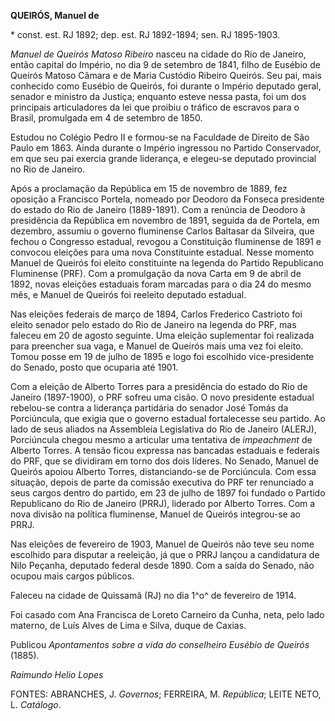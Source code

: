**QUEIRÓS, Manuel de**

\* const. est. RJ 1892; dep. est. RJ 1892-1894; sen. RJ 1895-1903.

*Manuel de Queirós Matoso Ribeiro* nasceu na cidade do Rio de Janeiro,
então capital do Império, no dia 9 de setembro de 1841, filho de Eusébio
de Queirós Matoso Câmara e de Maria Custódio Ribeiro Queirós. Seu pai,
mais conhecido como Eusébio de Queirós, foi durante o Império deputado
geral, senador e ministro da Justiça; enquanto esteve nessa pasta, foi
um dos principais articuladores da lei que proibiu o tráfico de escravos
para o Brasil, promulgada em 4 de setembro de 1850.

Estudou no Colégio Pedro II e formou-se na Faculdade de Direito de São
Paulo em 1863. Ainda durante o Império ingressou no Partido Conservador,
em que seu pai exercia grande liderança, e elegeu-se deputado provincial
no Rio de Janeiro.

Após a proclamação da República em 15 de novembro de 1889, fez oposição
a Francisco Portela, nomeado por Deodoro da Fonseca presidente do estado
do Rio de Janeiro (1889-1891). Com a renúncia de Deodoro à presidência
da República em novembro de 1891, seguida da de Portela, em dezembro,
assumiu o governo fluminense Carlos Baltasar da Silveira, que fechou o
Congresso estadual, revogou a Constituição fluminense de 1891 e convocou
eleições para uma nova Constituinte estadual. Nesse momento Manuel de
Queirós foi eleito constituinte na legenda do Partido Republicano
Fluminense (PRF). Com a promulgação da nova Carta em 9 de abril de 1892,
novas eleições estaduais foram marcadas para o dia 24 do mesmo mês, e
Manuel de Queirós foi reeleito deputado estadual.

Nas eleições federais de março de 1894, Carlos Frederico Castrioto foi
eleito senador pelo estado do Rio de Janeiro na legenda do PRF, mas
faleceu em 20 de agosto seguinte. Uma eleição suplementar foi realizada
para preencher sua vaga, e Manuel de Queirós mais uma vez foi eleito.
Tomou posse em 19 de julho de 1895 e logo foi escolhido vice-presidente
do Senado, posto que ocuparia até 1901.

Com a eleição de Alberto Torres para a presidência do estado do Rio de
Janeiro (1897-1900), o PRF sofreu uma cisão. O novo presidente estadual
rebelou-se contra a liderança partidária do senador José Tomás da
Porciúncula, que exigia que o governo estadual fortalecesse seu partido.
Ao lado de seus aliados na Assembleia Legislativa do Rio de Janeiro
(ALERJ), Porciúncula chegou mesmo a articular uma tentativa de
*impeachment* de Alberto Torres. A tensão ficou expressa nas bancadas
estaduais e federais do PRF, que se dividiram em torno dos dois líderes.
No Senado, Manuel de Queirós apoiou Alberto Torres, distanciando-se de
Porciúncula. Com essa situação, depois de parte da comissão executiva do
PRF ter renunciado a seus cargos dentro do partido, em 23 de julho de
1897 foi fundado o Partido Republicano do Rio de Janeiro (PRRJ),
liderado por Alberto Torres. Com a nova divisão na política fluminense,
Manuel de Queirós integrou-se ao PRRJ.

Nas eleições de fevereiro de 1903, Manuel de Queirós não teve seu nome
escolhido para disputar a reeleição, já que o PRRJ lançou a candidatura
de Nilo Peçanha, deputado federal desde 1890. Com a saída do Senado, não
ocupou mais cargos públicos.

Faleceu na cidade de Quissamã (RJ) no dia 1^o^ de fevereiro de 1914.

Foi casado com Ana Francisca de Loreto Carneiro da Cunha, neta, pelo
lado materno, de Luís Alves de Lima e Silva, duque de Caxias.

Publicou *Apontamentos sobre a vida do conselheiro Eusébio de Queirós*
(1885).

*Raimundo Helio Lopes*

FONTES: ABRANCHES, J. *Governos*; FERREIRA, M. *República*; LEITE NETO,
L. *Catálogo*.
